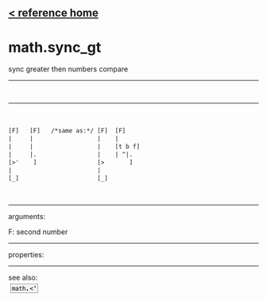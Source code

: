 [< reference home](ceammc_lib.html)
---

# math.sync_gt


sync greater then numbers compare

---

<br>


---


```


[F]   [F]   /*same as:*/ [F]  [F]
|     |                  |    |
|     |                  |    [t b f]
|     |.                 |    | ^|.
[>'    ]                 [>       ]
|                        |
[_]                      [_]

            
```

---
arguments:

F: second number<br>

---
properties:


---
see also:<br>
[![math.&lt;&#39;](img/object_math.&lt;&#39;.png)](math.<'.html)
